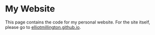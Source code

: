 # My Website

This page contains the code for my personal website. For the site itself, please go to [elliotmillington.github.io](https://elliotmillington.github.io).
